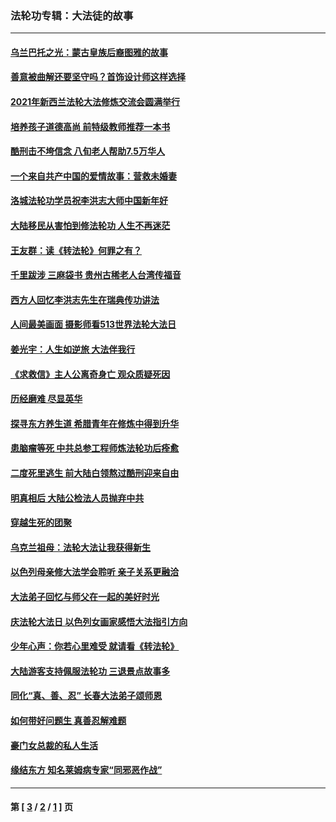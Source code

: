### 法轮功专辑：大法徒的故事
---
#### [乌兰巴托之光：蒙古皇族后裔图雅的故事](../../pages/nf1147481/n13155759.md?10070430) 
#### [善意被曲解还要坚守吗？首饰设计师这样选择](../../pages/nf1147481/n13077575.md?10070430) 
#### [2021年新西兰法轮大法修炼交流会圆满举行](../../pages/nf1147481/n13033149.md?10070430) 
#### [培养孩子道德高尚 前特级教师推荐一本书](../../pages/nf1147481/n12938640.md?10070430) 
#### [酷刑击不垮信念 八旬老人帮助7.5万华人](../../pages/nf1147481/n12880712.md?10070430) 
#### [一个来自共产中国的爱情故事：营救未婚妻](../../pages/nf1147481/n12778386.md?10070430) 
#### [洛城法轮功学员祝李洪志大师中国新年好](../../pages/nf1147481/n12724685.md?10070430) 
#### [大陆移民从害怕到修法轮功 人生不再迷茫](../../pages/nf1147481/n12414325.md?10070430) 
#### [王友群：读《转法轮》何罪之有？](../../pages/nf1147481/n12408647.md?10070430) 
#### [千里跋涉 三麻袋书 贵州古稀老人台湾传福音](../../pages/nf1147481/n12198750.md?10070430) 
#### [西方人回忆李洪志先生在瑞典传功讲法](../../pages/nf1147481/n12099607.md?10070430) 
#### [人间最美画面 摄影师看513世界法轮大法日](../../pages/nf1147481/n12094118.md?10070430) 
#### [姜光宇：人生如逆旅 大法伴我行](../../pages/nf1147481/n12088664.md?10070430) 
#### [《求救信》主人公离奇身亡 观众质疑死因](../../pages/nf1147481/n11845215.md?10070430) 
#### [历经磨难 尽显英华](../../pages/nf1147481/n11723297.md?10070430) 
#### [探寻东方养生道 希腊青年在修炼中得到升华](../../pages/nf1147481/n11494502.md?10070430) 
#### [患脑瘤等死 中共总参工程师炼法轮功后痊愈](../../pages/nf1147481/n11466682.md?10070430) 
#### [二度死里逃生 前大陆白领熬过酷刑迎来自由](../../pages/nf1147481/n11368594.md?10070430) 
#### [明真相后 大陆公检法人员抛弃中共](../../pages/nf1147481/n11358618.md?10070430) 
#### [穿越生死的团聚](../../pages/nf1147481/n11258922.md?10070430) 
#### [乌克兰祖母：法轮大法让我获得新生](../../pages/nf1147481/n11269457.md?10070430) 
#### [以色列母亲修大法学会聆听 亲子关系更融洽](../../pages/nf1147481/n11268195.md?10070430) 
#### [大法弟子回忆与师父在一起的美好时光](../../pages/nf1147481/n11267759.md?10070430) 
#### [庆法轮大法日 以色列女画家感悟大法指引方向](../../pages/nf1147481/n11267735.md?10070430) 
#### [少年心声：你若心里难受 就请看《转法轮》](../../pages/nf1147481/n11267496.md?10070430) 
#### [大陆游客支持佩服法轮功 三退景点故事多](../../pages/nf1147481/n11267378.md?10070430) 
#### [同化“真、善、忍” 长春大法弟子颂师恩](../../pages/nf1147481/n11266497.md?10070430) 
#### [如何带好问题生 真善忍解难题](../../pages/nf1147481/n11243655.md?10070430) 
#### [豪门女总裁的私人生活](../../pages/nf1147481/n10127794.md?10070430) 
#### [缘结东方 知名莱姆病专家“同邪恶作战”](../../pages/nf1147481/n10682468.md?10070430) 

---
#### 第 [ [3](./3.md?10070430) / [2](./2.md?10070430) / [1](./1.md?10070430) ] 页
